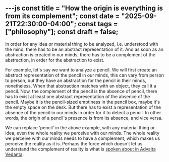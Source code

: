 ---js 
const title = "How the origin is everything is from its complement"; const date = "2025-09-21T22:30:00-04:00"; const tags = ["philosophy"]; const draft = false;
---

In order for any idea or material thing to be analyzed, i.e. understood with the mind, there has to be an abstract representation of it.  And as soon as an abstraction is created in our minds, there has to be a complement of the abstraction, in order for the abstraction to exist.

For example, let's say we want to analyze a pencil.  We will first create an abstract representation of the pencil in our minds, this can vary from person to person, but they have an abstraction for the pencil in their minds, nonetheless.  When that abstraction matches with an object, they call it a pencil.  Now, the complement of the pencil is the absence of pencil, there has to exist at least one abstract representation of the absence of the pencil.  Maybe it is the pencil-sized emptiness in the pencil box, maybe it's the empty space on the desk.  But there has to exist a representation of the absence of the pencil in our minds in order for it to detect a pencil.  In other words, the origin of a pencil's presence is from its absence, and vice versa.


We can replace 'pencil' in the above example, with any material thing or idea, even the whole reality we perceive with our minds.  The whole reality we perceive with our minds needs to have a complement, which makes us perceive the reality as it is.  Perhaps the force which doesn't let us understand the complement of reality is what is [spoken about in Advaita Vedanta](https://en.m.wikipedia.org/wiki/Maya_(religion)).



